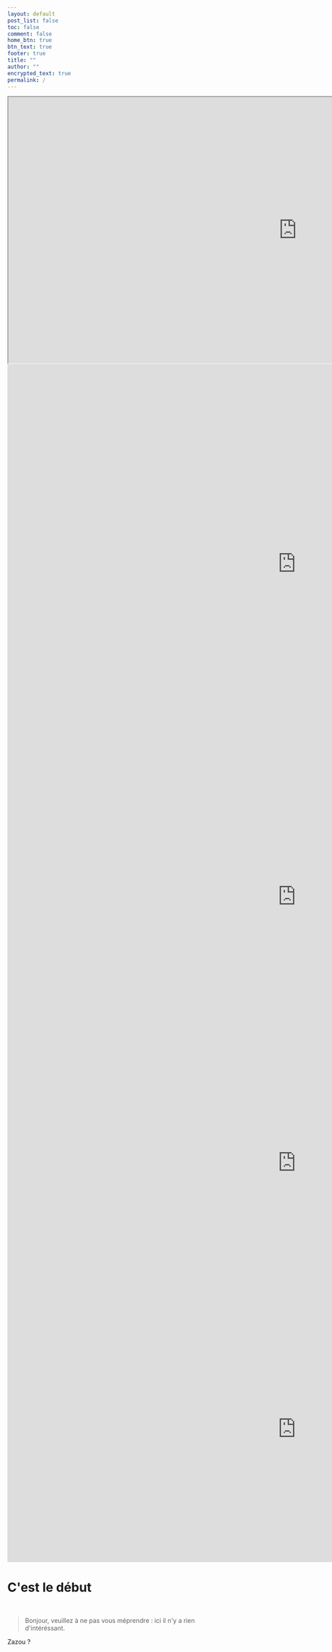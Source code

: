 ```yaml
---
layout: default
post_list: false
toc: false
comment: false
home_btn: true
btn_text: true
footer: true
title: ""
author: ""
encrypted_text: true
permalink: /
---
```




<iframe src="https://cybermap.kaspersky.com/fr/" width="1300" height="600"></iframe>

<iframe src="https://threatmap.bitdefender.com/" style="border:0px #ffffff none;" name="myiFrame" scrolling="no" frameborder="1" marginheight="0px" marginwidth="0px" height="900px" width="1300px" allowfullscreen></iframe>

<iframe src="https://threatmap.fortiguard.com/" style="border:0px #ffffff none;" name="myiFrame" scrolling="no" frameborder="1" marginheight="0px" marginwidth="0px" height="600px" width="1300px" allowfullscreen></iframe>

<iframe src="https://threatmap.checkpoint.com/" style="border:0px #ffffff none;" name="myiFrame" scrolling="no" frameborder="1" marginheight="0px" marginwidth="0px" height="600px" width="1300px" allowfullscreen></iframe>

<iframe src="https://threatbutt.com/map/" style="border:0px #ffffff none;" name="myiFrame" scrolling="no" frameborder="1" marginheight="0px" marginwidth="0px" height="600px" width="1300px" allowfullscreen></iframe>



# C'est le début

<br>

> Bonjour, veuillez à ne pas vous méprendre : ici il n'y a rien d'intéréssant.


<p class="encrypted" id="xRh6XO+vBPqhXXbPZiJCBAJZVkIKE5A3UqdcEEwrU7tpvTew=="> Zazou ?</p>
